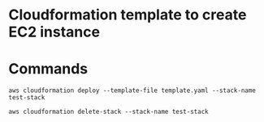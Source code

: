 # Cloudformation template to create EC2 instance

# Commands
```
aws cloudformation deploy --template-file template.yaml --stack-name test-stack

aws cloudformation delete-stack --stack-name test-stack
```
